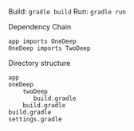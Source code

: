 Build: `gradle build`
Run: `gradle run`

Dependency Chain

```
app imports OneDeep
OneDeep imports TwoDeep
```

Directory structure

```
app
oneDeep
    twoDeep
       build.gradle
    build.gradle
build.gradle
settings.gradle
```